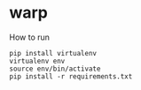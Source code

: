 # warp

How to run

```
pip install virtualenv
virtualenv env
source env/bin/activate
pip install -r requirements.txt
```
